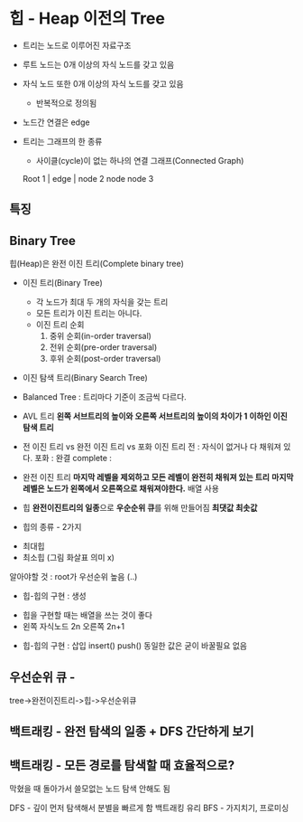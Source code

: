 # 힙 - Heap 이전의 Tree

* 트리는 노드로 이루어진 자료구조
* 루트 노드는 0개 이상의 자식 노드를 갖고 있음
* 자식 노드 또한 0개 이상의 자식 노드를 갖고 있음
    * 반복적으로 정의됨
* 노드간 연결은 edge
* 트리는 그래프의 한 종류
    * 사이클(cycle)이 없는 하나의 연결 그래프(Connected Graph)


    Root 1
     |
     edge 
     |
    node 2
node    node 3

## 특징


## Binary Tree
힙(Heap)은 완전 이진 트리(Complete binary tree)

* 이진 트리(Binary Tree)
    * 각 노드가 최대 두 개의 자식을 갖는 트리
    * 모든 트리가 이진 트리는 아니다.
    * 이진 트리 순회
        1. 중위 순회(in-order traversal)
        2. 전위 순회(pre-order traversal)
        3. 후위 순회(post-order traversal)

* 이진 탐색 트리(Binary Search Tree)

* Balanced Tree
: 트리마다 기준이 조금씩 다르다.


* AVL 트리
**왼쪽 서브트리의 높이와 오른쪽 서브트리의 높이의 차이가 1 이하인 이진 탐색 트리**

* 전 이진 트리 vs 완전 이진 트리 vs 포화 이진 트리
전 : 자식이 없거나 다 채워져 있다.
포화 : 완결
complete : 

* 완전 이진 트리
**마지막 레벨을 제외하고 모든 레벨이 완전히 채워져 있는 트리**
**마지막 레벨은 노드가 왼쪽에서 오른쪽으로 채워져야한다.**
배열 사용

* 힙
**완전이진트리의 일종**으로 **우순순위 큐**를 위해 만들어짐
**최댓값 최솟값**

* 힙의 종류 - 2가지
- 최대힙
- 최소힙
(그림 화살표 의미 x)

알아야할 것 : root가 우선순위 높음 (..)

* 힙-힙의 구현 : 생성
- 힙을 구현할 때는 배열을 쓰는 것이 좋다
- 왼쪽 자식노드 2n 오른쪽 2n+1

* 힙-힙의 구현 : 삽입
insert()
push()
동일한 값은 굳이 바꿀필요 없음

## 우선순위 큐 - 
tree->완전이진트리->힙->우선순위큐


## 백트래킹 - 완전 탐색의 일종 + DFS 간단하게 보기

## 백트래킹 - 모든 경로를 탐색할 때 효율적으로?
막혔을 때 돌아가서 쓸모없는 노드 탐색 안해도 됨

DFS - 깊이 먼저 탐색해서 분별을 빠르게 함 백트래킹 유리
BFS - 가지치기, 프로미싱
